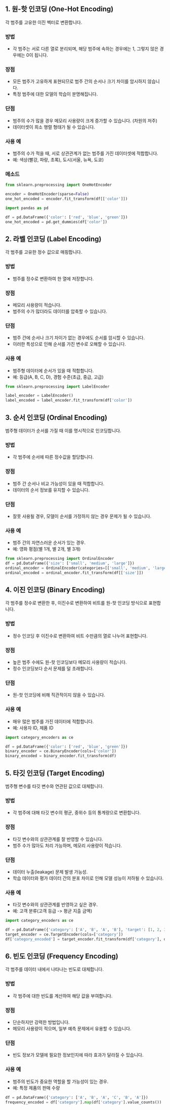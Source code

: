 ## 1. 원-핫 인코딩 (One-Hot Encoding)

각 범주를 고유한 이진 벡터로 변환합니다.

### 방법

- 각 범주는 서로 다른 열로 분리되며, 해당 범주에 속하는 경우에는 1, 그렇지 않은 경우에는 0이 됩니다.

### 장점

- 모든 범주가 고유하게 표현되므로 범주 간의 순서나 크기 차이를 암시하지 않습니다.
- 특정 범주에 대한 모델의 학습이 분명해집니다.

### 단점

- 범주의 수가 많을 경우 메모리 사용량이 크게 증가할 수 있습니다. (차원의 저주)
- 데이터셋이 희소 행렬 형태가 될 수 있습니다.

### 사용 예

- 범주의 수가 적을 때, 서로 상관관계가 없는 범주를 가진 데이터셋에 적합합니다.
- 예: 색상(빨강, 파랑, 초록), 도시(서울, 뉴욕, 도쿄)

### 메소드

```python
from sklearn.preprocessing import OneHotEncoder

encoder = OneHotEncoder(sparse=False)
one_hot_encoded = encoder.fit_transform(df[['color']])
```

```python
import pandas as pd

df = pd.DataFrame({'color': ['red', 'blue', 'green']})
one_hot_encoded = pd.get_dummies(df['color'])
```

## 2. 라벨 인코딩 (Label Encoding)

각 범주를 고유한 정수 값으로 매핑합니다.

### 방법

- 범주를 정수로 변환하여 한 열에 저장합니다.

### 장점

- 메모리 사용량이 적습니다.
- 범주의 수가 많더라도 데이터를 압축할 수 있습니다.

### 단점

- 범주 간에 순서나 크기 차이가 없는 경우에도 순서를 암시할 수 있습니다.
- 이러한 특성으로 인해 순서를 가진 변수로 오해할 수 있습니다.

### 사용 예

- 범주형 데이터에 순서가 있을 때 적합합니다.
- 예: 등급(A, B, C, D), 경험 수준(초급, 중급, 고급)

```python
from sklearn.preprocessing import LabelEncoder

label_encoder = LabelEncoder()
label_encoded = label_encoder.fit_transform(df['color'])
```

## 3. 순서 인코딩 (Ordinal Encoding)

범주형 데이터가 순서를 가질 때 이를 명시적으로 인코딩합니다.

### 방법

- 각 범주에 순서에 따른 정수값을 할당합니다.

### 장점

- 범주 간 순서나 비교 가능성이 있을 때 적합합니다.
- 데이터의 순서 정보를 유지할 수 있습니다.

### 단점

- 잘못 사용될 경우, 모델이 순서를 가정하지 않는 경우 문제가 될 수 있습니다.

### 사용 예

- 범주 간의 자연스러운 순서가 있는 경우.
- 예: 영화 평점(별 1개, 별 2개, 별 3개)

```python
from sklearn.preprocessing import OrdinalEncoder
df = pd.DataFrame({'size': ['small', 'medium', 'large']})
ordinal_encoder = OrdinalEncoder(categories=[['small', 'medium', 'large']])
ordinal_encoded = ordinal_encoder.fit_transform(df[['size']])
```

## 4. 이진 인코딩 (Binary Encoding)

각 범주를 정수로 변환한 후, 이진수로 변환하여 비트를 원-핫 인코딩 방식으로 표현합니다.

### 방법

- 정수 인코딩 후 이진수로 변환하여 비트 수만큼의 열로 나누어 표현합니다.

### 장점

- 높은 범주 수에도 원-핫 인코딩보다 메모리 사용량이 적습니다.
- 정수 인코딩보다 순서 문제를 덜 초래합니다.

### 단점

- 원-핫 인코딩에 비해 직관적이지 않을 수 있습니다.

### 사용 예

- 매우 많은 범주를 가진 데이터에 적합합니다.
- 예: 사용자 ID, 제품 ID

```python
import category_encoders as ce

df = pd.DataFrame({'color': ['red', 'blue', 'green']})
binary_encoder = ce.BinaryEncoder(cols=['color'])
binary_encoded = binary_encoder.fit_transform(df)
```

## 5. 타깃 인코딩 (Target Encoding)

범주형 변수를 타깃 변수와 연관된 값으로 대체합니다.

### 방법

- 각 범주에 대해 타깃 변수의 평균, 중위수 등의 통계량으로 변환합니다.

### 장점

- 타깃 변수와의 상관관계를 잘 반영할 수 있습니다.
- 범주 수가 많아도 처리 가능하며, 메모리 사용량이 적습니다.

### 단점

- 데이터 누출(leakage) 문제 발생 가능성.
- 학습 데이터와 평가 데이터 간의 분포 차이로 인해 모델 성능이 저하될 수 있습니다.

### 사용 예

- 타깃 변수와의 상관관계를 반영하고 싶은 경우.
- 예: 고객 분류(고객 등급 -> 평균 지출 금액)

```python
import category_encoders as ce

df = pd.DataFrame({'category': ['A', 'B', 'A', 'B'], 'target': [1, 2, 3, 4]})
target_encoder = ce.TargetEncoder(cols=['category'])
df['category_encoded'] = target_encoder.fit_transform(df['category'], df['target'])
```

## 6. 빈도 인코딩 (Frequency Encoding)

각 범주를 데이터 내에서 나타나는 빈도로 대체합니다.

### 방법

- 각 범주에 대한 빈도를 계산하여 해당 값을 부여합니다.

### 장점

- 단순하지만 강력한 방법입니다.
- 메모리 사용량이 적으며, 일부 예측 문제에서 유용할 수 있습니다.

### 단점

- 빈도 정보가 모델에 필요한 정보인지에 따라 효과가 달라질 수 있습니다.

### 사용 예

- 범주의 빈도가 중요한 역할을 할 가능성이 있는 경우.
- 예: 특정 제품의 판매 수량

```python
df = pd.DataFrame({'category': ['A', 'B', 'A', 'C', 'B', 'A']})
frequency_encoded = df['category'].map(df['category'].value_counts())
```